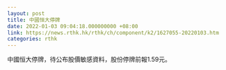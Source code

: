 ```yaml
---
layout: post
title: 中國恒大停牌
date: 2022-01-03 09:04:18.000000000 +08:00
link: https://news.rthk.hk/rthk/ch/component/k2/1627055-20220103.htm
categories: rthk
---
```


中國恒大停牌，待公布股價敏感資料，股份停牌前報1.59元。
